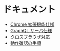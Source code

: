 # ドキュメント

- [Chrome 拡張機能仕様](./chrome拡張機能仕様.md)
- [GraphQL サーバ仕様](./GraphQLサーバ仕様.md)
- [クロスブラウザ対応](./クロスブラウザ対応.md)
- [動作確認の手順](./動作確認の手順.md)
